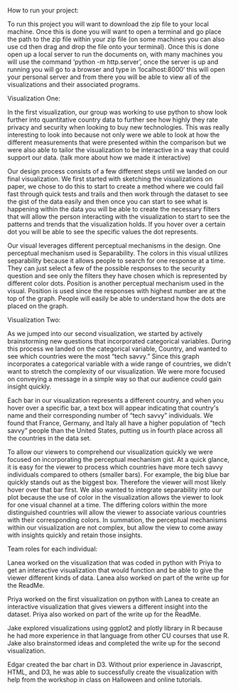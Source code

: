  
How to run your project:

To run this project you will want to download the zip file to your local machine. Once this is done you will want to open a terminal and go place the path to the zip file within your zip file (on some machines you can also use cd then drag and drop the file onto your terminal). Once this is done open up a local server to run the documents on, with many machines you will use the command ‘python -m http.server’, once the server is up and running you will go to a browser and type in ‘localhost:8000’ this will open your personal server and from there you will be able to view all of the visualizations and their associated programs.


Visualization One: 

In the first visualization, our group was working to use python to show look further into quantitative  country data to further see how highly they rate privacy and security when looking to buy new technologies. This was really interesting to look into because not only were we able to look at how the different measurements that were presented within the comparison but we were also able to tailor the visualization to be interactive in a way that could support our data. (talk more about how we made it interactive) 

Our design process consists of a few different steps until we landed on our final visualization. We first started with sketching the visualizations on paper, we chose to do this to start to create a method where we could fail fast through quick tests and trails and then work through the dataset to see the gist of the data easily and then once you can start to see what is happening within the data you will be able to create the necessary filters that will allow the person interacting with the visualization to start to see the patterns and trends that the visualization holds. If you hover over a certain dot you will be able to see the specific values the dot represents. 

Our visual leverages different perceptual mechanisms in the design. One perceptual mechanism used is Separability. The colors in this visual utilizes separability because it allows people to search for one response at a time. They can just select a few of the possible responses to the security question and see only the filters they have chosen which is represented by different color dots. Position is another perceptual mechanism used in the visual. Position is used since the responses with highest number are at the top of the graph. People will easily be able to understand how the dots are placed on the graph. 


Visualization Two:

As we jumped into our second visualization, we started by actively brainstorming new questions that incorporated categorical variables. During this process we landed on the categorical variable, Country, and wanted to see which countries were the most “tech savvy.” Since this graph incorporates a categorical variable with a wide range of countries, we didn't want to stretch the complexity of our visualization. We were more focused on conveying a message in a simple way so that our audience could gain insight quickly.

Each bar in our visualization represents a different country, and when you hover over a specific bar, a text box will appear indicating that country's name and their corresponding number of “tech savvy” individuals. We found that France, Germany, and Italy all have a higher population of “tech savvy” people than the United States, putting us in fourth place across all the countries in the data set.

To allow our viewers to comprehend our visualization quickly we were focused on incorporating the perceptual mechanism gist. At a quick glance, it is easy for the viewer to process which countries have more tech savvy individuals compared to others (smaller bars). For example, the big blue bar quickly stands out as the biggest box. Therefore the viewer will most likely hover over that bar first. We also wanted to integrate separability into our plot because the use of color in the visualization allows the viewer to look for one visual channel at a time. The differing colors within the more distinguished countries will allow the viewer to associate various countries with their corresponding colors. In summation, the perceptual mechanisms within our visualization are not complex, but allow the view to come away with insights quickly and retain those insights.


Team roles for each individual:

Lanea worked on the visualization that was coded in python with Priya to get an interactive visualization that would function and be able to give the viewer different kinds of data. Lanea also worked on part of the write up for the ReadMe. 
 
Priya worked on the first visualization on python with Lanea to create an interactive visualization that gives viewers a different insight into the dataset. Priya also worked on part of the write up for the ReadMe.
 
Jake explored visualizations using ggplot2 and plotly library in R because he had more experience in that language from other CU courses that use R. Jake also brainstormed ideas and completed the write up for the second visualization.
 
Edgar created the bar chart in D3. Without prior experience in Javascript, HTML, and D3, he was able to successfully create the visualization with help from the workshop in class on Halloween and online tutorials. 

